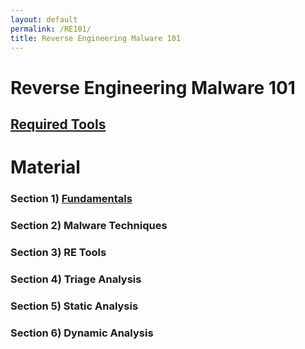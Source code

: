 ```yaml
---
layout: default
permalink: /RE101/
title: Reverse Engineering Malware 101
---
```

# Reverse Engineering Malware 101 #

## [Required Tools](https://securedorg.github.io/Tools/) ##

# Material #

### Section 1) [Fundamentals](https://securedorg.github.io/section1/) ### 

### Section 2) Malware Techniques ### 

### Section 3) RE Tools ### 

### Section 4) Triage Analysis ### 

### Section 5) Static Analysis ### 

### Section 6) Dynamic Analysis ### 


